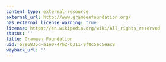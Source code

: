 ```yaml
---
content_type: external-resource
external_url: http://www.grameenfoundation.org/
has_external_license_warning: true
license: https://en.wikipedia.org/wiki/All_rights_reserved
status: ''
title: Grameen Foundation
uid: 6286835d-a1e0-47b2-b311-9f8c5ec5eac8
wayback_url: ''
---
```

